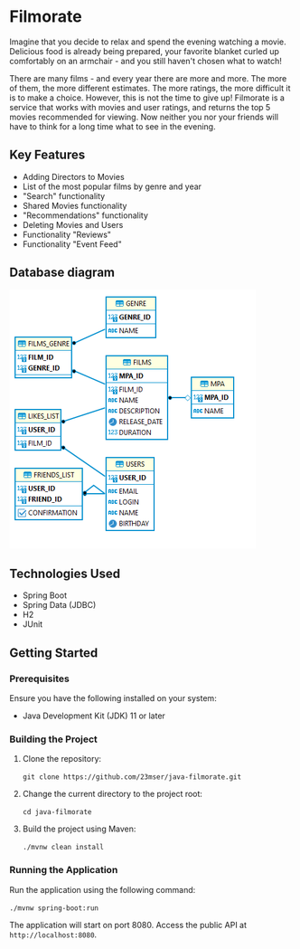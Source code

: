 # Filmorate

Imagine that you decide to relax and spend the evening watching a movie. Delicious food is already being prepared, your favorite blanket curled up comfortably on an armchair - and you still haven't chosen what to watch!

There are many films - and every year there are more and more. The more of them, the more different estimates. The more ratings, the more difficult it is to make a choice. However, this is not the time to give up! Filmorate is a service that works with movies and user ratings, and returns the top 5 movies recommended for viewing. Now neither you nor your friends will have to think for a long time what to see in the evening.

## Key Features

- Adding Directors to Movies
- List of the most popular films by genre and year
- "Search" functionality
- Shared Movies functionality
- "Recommendations" functionality
- Deleting Movies and Users
- Functionality "Reviews"
- Functionality "Event Feed"

## Database diagram

<img alt="Database diagram" src="ER-диаграмма.png">

## Technologies Used

- Spring Boot
- Spring Data (JDBC)
- H2
- JUnit

## Getting Started

### Prerequisites

Ensure you have the following installed on your system:

- Java Development Kit (JDK) 11 or later

### Building the Project

1. Clone the repository:

   `git clone https://github.com/23mser/java-filmorate.git`

2. Change the current directory to the project root:

   `cd java-filmorate`

3. Build the project using Maven:

   `./mvnw clean install`

### Running the Application

Run the application using the following command:

`./mvnw spring-boot:run`

The application will start on port 8080. Access the public API at
`http://localhost:8080`.
